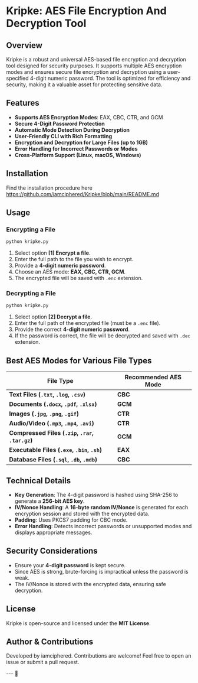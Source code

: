 # Kripke: AES File Encryption And Decryption Tool

## Overview
Kripke is a robust and universal AES-based file encryption and decryption tool designed for security purposes. It supports multiple AES encryption modes and ensures secure file encryption and decryption using a user-specified 4-digit numeric password. The tool is optimized for efficiency and security, making it a valuable asset for protecting sensitive data.

## Features
- **Supports AES Encryption Modes**: EAX, CBC, CTR, and GCM
- **Secure 4-Digit Password Protection**
- **Automatic Mode Detection During Decryption**
- **User-Friendly CLI with Rich Formatting**
- **Encryption and Decryption for Large Files (up to 1GB)**
- **Error Handling for Incorrect Passwords or Modes**
- **Cross-Platform Support (Linux, macOS, Windows)**

## Installation
Find the installation procedure here https://github.com/iamciphered/Kripke/blob/main/README.md

## Usage
### Encrypting a File
```sh
python kripke.py
```
1. Select option **[1] Encrypt a file**.
2. Enter the full path to the file you wish to encrypt.
3. Provide a **4-digit numeric password**.
4. Choose an AES mode: **EAX, CBC, CTR, GCM**.
5. The encrypted file will be saved with `.enc` extension.

### Decrypting a File
```sh
python kripke.py
```
1. Select option **[2] Decrypt a file**.
2. Enter the full path of the encrypted file (must be a `.enc` file).
3. Provide the correct **4-digit numeric password**.
4. If the password is correct, the file will be decrypted and saved with `.dec` extension.

## Best AES Modes for Various File Types
| **File Type**      | **Recommended AES Mode** |
|--------------------|------------------------|
| **Text Files (`.txt`, `.log`, `.csv`)** | **CBC** |
| **Documents (`.docx`, `.pdf`, `.xlsx`)** | **GCM** |
| **Images (`.jpg`, `.png`, `.gif`)** | **CTR** |
| **Audio/Video (`.mp3`, `.mp4`, `.avi`)** | **CTR** |
| **Compressed Files (`.zip`, `.rar`, `.tar.gz`)** | **GCM** |
| **Executable Files (`.exe`, `.bin`, `.sh`)** | **EAX** |
| **Database Files (`.sql`, `.db`, `.mdb`)** | **CBC** |

## Technical Details
- **Key Generation**: The 4-digit password is hashed using SHA-256 to generate a **256-bit AES key**.
- **IV/Nonce Handling**: A **16-byte random IV/Nonce** is generated for each encryption session and stored with the encrypted data.
- **Padding**: Uses PKCS7 padding for CBC mode.
- **Error Handling**: Detects incorrect passwords or unsupported modes and displays appropriate messages.

## Security Considerations
- Ensure your **4-digit password** is kept secure.
- Since AES is strong, brute-forcing is impractical unless the password is weak.
- The IV/Nonce is stored with the encrypted data, ensuring safe decryption.

## License
Kripke is open-source and licensed under the **MIT License**.

## Author & Contributions
Developed by iamciphered. Contributions are welcome! Feel free to open an issue or submit a pull request.

--- 🚀

